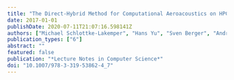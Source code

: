 ```yaml
---
title: "The Direct-Hybrid Method for Computational Aeroacoustics on HPC Systems"
date: 2017-01-01
publishDate: 2020-07-11T21:07:16.598141Z
authors: ["Michael Schlottke-Lakemper", "Hans Yu", "Sven Berger", "Andreas Lintermann", "Matthias Meinke", "Wolfgang Schröder"]
publication_types: ["6"]
abstract: ""
featured: false
publication: "*Lecture Notes in Computer Science*"
doi: "10.1007/978-3-319-53862-4_7"
---
```


